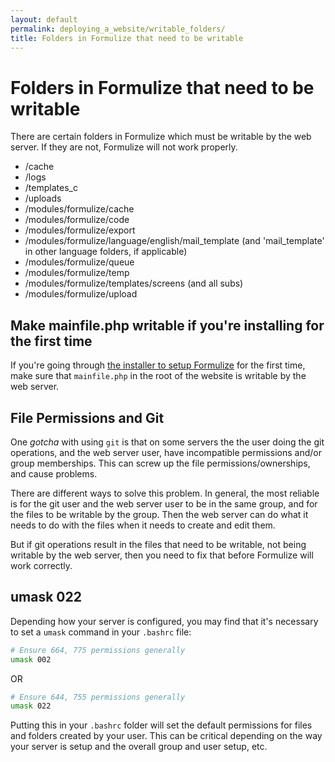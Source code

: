 ```yaml
---
layout: default
permalink: deploying_a_website/writable_folders/
title: Folders in Formulize that need to be writable
---
```


# Folders in Formulize that need to be writable

There are certain folders in Formulize which must be writable by the web server. If they are not, Formulize will not work properly.

- /cache
- /logs
- /templates_c
- /uploads
- /modules/formulize/cache
- /modules/formulize/code
- /modules/formulize/export
- /modules/formulize/language/english/mail_template (and 'mail_template' in other language folders, if applicable)
- /modules/formulize/queue
- /modules/formulize/temp
- /modules/formulize/templates/screens (and all subs)
- /modules/formulize/upload

## Make mainfile.php writable if you're installing for the first time

If you're going through [the installer to setup Formulize](../installing_formulize) for the first time, make sure that ```mainfile.php``` in the root of the website is writable by the web server.

## File Permissions and Git

One _gotcha_ with using ```git``` is that on some servers the the user doing the git operations, and the web server user, have incompatible permissions and/or group memberships. This can screw up the file permissions/ownerships, and cause problems.

There are different ways to solve this problem. In general, the most reliable is for the git user and the web server user to be in the same group, and for the files to be writable by the group. Then the web server can do what it needs to do with the files when it needs to create and edit them.

But if git operations result in the files that need to be writable, not being writable by the web server, then you need to fix that before Formulize will work correctly.

## umask 022

Depending how your server is configured, you may find that it's necessary to set a ```umask``` command in your ```.bashrc``` file:

```bash
# Ensure 664, 775 permissions generally
umask 002
```
OR
```bash
# Ensure 644, 755 permissions generally
umask 022
```

Putting this in your ```.bashrc``` folder will set the default permissions for files and folders created by your user. This can be critical depending on the way your server is setup and the overall group and user setup, etc.



